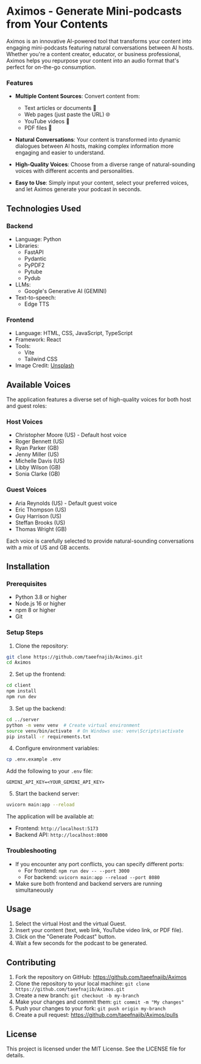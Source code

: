 # Aximos - Generate Mini-podcasts from Your Contents

Aximos is an innovative AI-powered tool that transforms your content into engaging mini-podcasts featuring natural conversations between AI hosts. Whether you're a content creator, educator, or business professional, Aximos helps you repurpose your content into an audio format that's perfect for on-the-go consumption.

### Features
- **Multiple Content Sources**: Convert content from:
  - Text articles or documents 📝
  - Web pages (just paste the URL) 🌐
  - YouTube videos 🎥
  - PDF files 📄

- **Natural Conversations**: Your content is transformed into dynamic dialogues between AI hosts, making complex information more engaging and easier to understand.

- **High-Quality Voices**: Choose from a diverse range of natural-sounding voices with different accents and personalities.

- **Easy to Use**: Simply input your content, select your preferred voices, and let Aximos generate your podcast in seconds.

## Technologies Used

### Backend
* Language: Python
* Libraries:
    - FastAPI
    - Pydantic
    - PyPDF2
    - Pytube
    - Pydub
* LLMs:
    - Google's Generative AI (GEMINI)
* Text-to-speech:
    - Edge TTS

### Frontend
* Language: HTML, CSS, JavaScript, TypeScript
* Framework: React
* Tools:
    - Vite
    - Tailwind CSS
* Image Credit: [Unsplash](https://unsplash.com)

## Available Voices

The application features a diverse set of high-quality voices for both host and guest roles:

### Host Voices
* Christopher Moore (US) - Default host voice
* Roger Bennett (US)
* Ryan Parker (GB)
* Jenny Miller (US)
* Michelle Davis (US)
* Libby Wilson (GB)
* Sonia Clarke (GB)

### Guest Voices
* Aria Reynolds (US) - Default guest voice
* Eric Thompson (US)
* Guy Harrison (US)
* Steffan Brooks (US)
* Thomas Wright (GB)

Each voice is carefully selected to provide natural-sounding conversations with a mix of US and GB accents.

## Installation

### Prerequisites
- Python 3.8 or higher
- Node.js 16 or higher
- npm 8 or higher
- Git

### Setup Steps

1. Clone the repository:
```bash
git clone https://github.com/taeefnajib/Aximos.git
cd Aximos
```

2. Set up the frontend:
```bash
cd client
npm install
npm run dev
```

3. Set up the backend:
```bash
cd ../server
python -m venv venv  # Create virtual environment
source venv/bin/activate  # On Windows use: venv\Scripts\activate
pip install -r requirements.txt
```

4. Configure environment variables:
```bash
cp .env.example .env
```
Add the following to your `.env` file:
```
GEMINI_API_KEY=<YOUR_GEMINI_API_KEY>
```

5. Start the backend server:
```bash
uvicorn main:app --reload
```

The application will be available at:
- Frontend: `http://localhost:5173`
- Backend API: `http://localhost:8000`

### Troubleshooting
- If you encounter any port conflicts, you can specify different ports:
  - For frontend: `npm run dev -- --port 3000`
  - For backend: `uvicorn main:app --reload --port 8080`
- Make sure both frontend and backend servers are running simultaneously

## Usage

1. Select the virtual Host and the virtual Guest.
2. Insert your content (text, web link, YouTube video link, or PDF file).
3. Click on the "Generate Podcast" button.
4. Wait a few seconds for the podcast to be generated.

## Contributing

1. Fork the repository on GitHub: https://github.com/taeefnajib/Aximos
2. Clone the repository to your local machine: `git clone https://github.com/taeefnajib/Aximos.git`
3. Create a new branch: `git checkout -b my-branch`
4. Make your changes and commit them: `git commit -m "My changes"`
5. Push your changes to your fork: `git push origin my-branch`
6. Create a pull request: https://github.com/taeefnajib/Aximos/pulls

## License

This project is licensed under the MIT License. See the LICENSE file for details.
